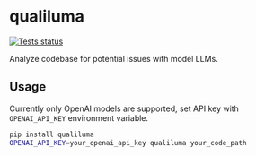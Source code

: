 # qualiluma
[![Tests status](https://github.com/savfod/qualiluma/actions/workflows/tests.yml/badge.svg)](https://github.com/savfod/qualiluma/actions/workflows/tests.yml)

Analyze codebase for potential issues with model LLMs.

## Usage

Currently only OpenAI models are supported, set API key with `OPENAI_API_KEY` environment variable.

```bash
pip install qualiluma
OPENAI_API_KEY=your_openai_api_key qualiluma your_code_path
```

